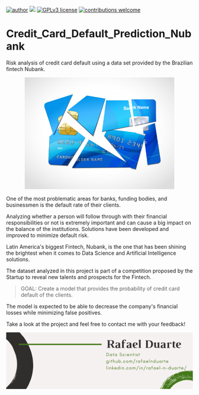 [![author](https://img.shields.io/badge/author-rafaelnduarte-red.svg)](https://www.linkedin.com/in/rafael-n-duarte) [![](https://img.shields.io/badge/python-3.5+-blue.svg)](https://www.python.org/downloads/release/python-365/) [![GPLv3 license](https://img.shields.io/badge/License-GPLv3-blue.svg)](http://perso.crans.org/besson/LICENSE.html) [![contributions welcome](https://img.shields.io/badge/contributions-welcome-brightgreen.svg?style=flat)](https://github.com/rafaelnduarte/Credit_Card_Default_Prediction_Nubank/issues)

# Credit_Card_Default_Prediction_Nubank
Risk analysis of credit card default using a data set provided by the Brazilian fintech Nubank.

<p align="center" >
  <img src="data/debt-bankruptcy-symbol_98292-4514.jpg", width='80%' >
</p>
One of the most problematic areas for banks, funding bodies, and businessmen is the default rate of their clients.

Analyzing whether a person will follow through with their financial responsibilities or not is extremely important and can cause a big impact on the balance of the institutions. Solutions have been developed and improved to minimize default risk.

Latin America's biggest Fintech, Nubank, is the one that has been shining the brightest when it comes to Data Science and Artificial Intelligence solutions.

The dataset analyzed in this project is part of a competition proposed by the Startup to reveal new talents and prospects for the Fintech.


> GOAL: Create a model that provides the probability of credit card default of the clients.



The model is expected to be able to decrease the company's financial losses while minimizing false positives.

Take a look at the project and feel free to contact me with your feedback!

<p align="center" >
  <img src="data/rafaelnd_ds.png" >
</p>
